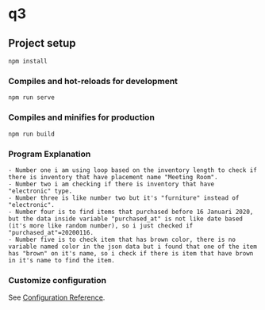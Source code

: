 # q3

## Project setup
```
npm install
```

### Compiles and hot-reloads for development
```
npm run serve
```

### Compiles and minifies for production
```
npm run build
```

### Program Explanation
```
- Number one i am using loop based on the inventory length to check if there is inventory that have placement name "Meeting Room". 
- Number two i am checking if there is inventory that have "electronic" type. 
- Number three is like number two but it's "furniture" instead of "electronic". 
- Number four is to find items that purchased before 16 Januari 2020, but the data inside variable "purchased_at" is not like date based (it's more like random number), so i just checked if "purchased_at"=20200116. 
- Number five is to check item that has brown color, there is no variable named color in the json data but i found that one of the item has "brown" on it's name, so i check if there is item that have brown in it's name to find the item.
```

### Customize configuration
See [Configuration Reference](https://cli.vuejs.org/config/).
